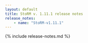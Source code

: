 ```yaml
---
layout: default
title: StoRM v. 1.11.1 release notes
release_notes:
    - name: "StoRM-v1.11.1"
---
```


{% include release-notes.md %}